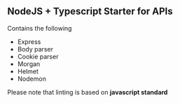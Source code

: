 ## NodeJS + Typescript Starter for APIs

Contains the following

* Express
* Body parser
* Cookie parser
* Morgan
* Helmet
* Nodemon

Please note that linting is based on **javascript standard**